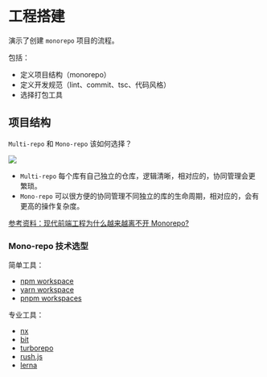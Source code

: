 # 工程搭建

演示了创建 `monorepo` 项目的流程。

包括：

- 定义项目结构（monorepo）
- 定义开发规范（lint、commit、tsc、代码风格）
- 选择打包工具

## 项目结构

`Multi-repo` 和 `Mono-repo` 该如何选择？

![](https://wechatapppro-1252524126.cdn.xiaoeknow.com/appjiz2zqrn2142/image/b_u_622f2474a891b_tuQ1ZmhR/law7gi1g089y.png?imageView2/2/q/80%7CimageMogr2/ignore-error/1)

- `Multi-repo` 每个库有自己独立的仓库，逻辑清晰，相对应的，协同管理会更繁琐。
- `Mono-repo` 可以很方便的协同管理不同独立的库的生命周期，相对应的，会有更高的操作复杂度。

[参考资料：现代前端工程为什么越来越离不开 Monorepo?](https://juejin.cn/post/6944877410827370504)

### Mono-repo 技术选型

简单工具：

- [npm workspace](https://docs.npmjs.com/cli/v7/using-npm/workspaces)
- [yarn workspace](https://classic.yarnpkg.com/lang/en/docs/workspaces/)
- [pnpm workspaces](https://pnpm.io/workspaces)

专业工具：

- [nx](https://nx.dev/)
- [bit](https://bit.dev/)
- [turborepo](https://turborepo.org/)
- [rush.js](https://rushjs.io/)
- [lerna](https://www.lernajs.cn/)




